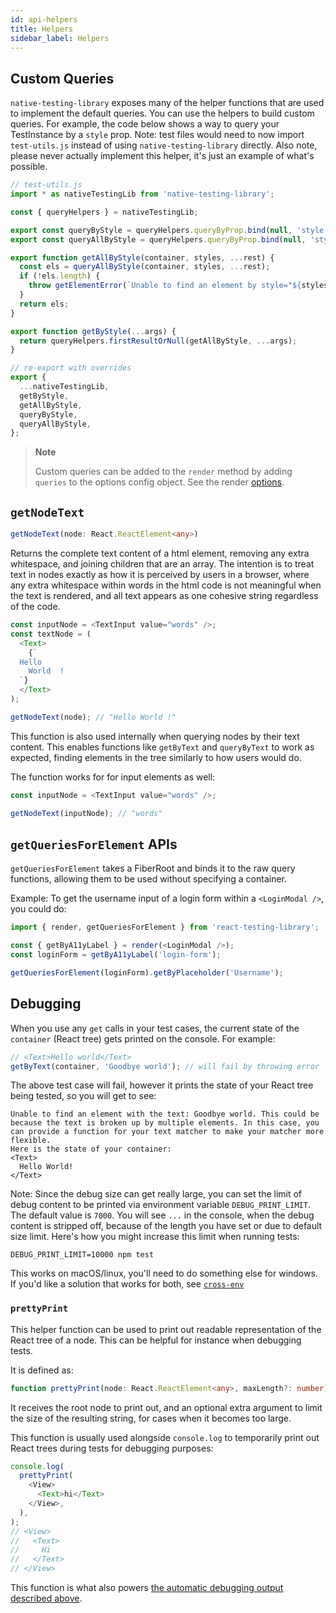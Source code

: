```yaml
---
id: api-helpers
title: Helpers
sidebar_label: Helpers
---
```


## Custom Queries

`native-testing-library` exposes many of the helper functions that are used to implement the default
queries. You can use the helpers to build custom queries. For example, the code below shows a way to
query your TestInstance by a `style` prop. Note: test files would need to now import `test-utils.js`
instead of using `native-testing-library` directly. Also note, please never actually implement this
helper, it's just an example of what's possible.

```js
// test-utils.js
import * as nativeTestingLib from 'native-testing-library';

const { queryHelpers } = nativeTestingLib;

export const queryByStyle = queryHelpers.queryByProp.bind(null, 'style');
export const queryAllByStyle = queryHelpers.queryByProp.bind(null, 'style');

export function getAllByStyle(container, styles, ...rest) {
  const els = queryAllByStyle(container, styles, ...rest);
  if (!els.length) {
    throw getElementError(`Unable to find an element by style="${styles}"`, container);
  }
  return els;
}

export function getByStyle(...args) {
  return queryHelpers.firstResultOrNull(getAllByStyle, ...args);
}

// re-export with overrides
export {
  ...nativeTestingLib,
  getByStyle,
  getAllByStyle,
  queryByStyle,
  queryAllByStyle,
};
```

> **Note**
>
> Custom queries can be added to the `render` method by adding `queries` to the options config
> object. See the render [options](/docs/api-render#render-options).

## `getNodeText`

```typescript
getNodeText(node: React.ReactElement<any>)
```

Returns the complete text content of a html element, removing any extra whitespace, and joining
children that are an array. The intention is to treat text in nodes exactly as how it is perceived
by users in a browser, where any extra whitespace within words in the html code is not meaningful
when the text is rendered, and all text appears as one cohesive string regardless of the code.

```javascript
const inputNode = <TextInput value="words" />;
const textNode = (
  <Text>
    {`
  Hello
    World  !
  `}
  </Text>
);

getNodeText(node); // "Hello World !"
```

This function is also used internally when querying nodes by their text content. This enables
functions like `getByText` and `queryByText` to work as expected, finding elements in the tree
similarly to how users would do.

The function works for for input elements as well:

```javascript
const inputNode = <TextInput value="words" />;

getNodeText(inputNode); // "words"
```

## `getQueriesForElement` APIs

`getQueriesForElement` takes a FiberRoot and binds it to the raw query functions, allowing them to
be used without specifying a container.

Example: To get the username input of a login form within a `<LoginModal />`, you could do:

```js
import { render, getQueriesForElement } from 'react-testing-library';

const { getByA11yLabel } = render(<LoginModal />);
const loginForm = getByA11yLabel('login-form');

getQueriesForElement(loginForm).getByPlaceholder('Username');
```

## Debugging

When you use any `get` calls in your test cases, the current state of the `container` (React tree)
gets printed on the console. For example:

```javascript
// <Text>Hello world</Text>
getByText(container, 'Goodbye world'); // will fail by throwing error
```

The above test case will fail, however it prints the state of your React tree being tested, so you
will get to see:

```
Unable to find an element with the text: Goodbye world. This could be because the text is broken up by multiple elements. In this case, you can provide a function for your text matcher to make your matcher more flexible.
Here is the state of your container:
<Text>
  Hello World!
</Text>
```

Note: Since the debug size can get really large, you can set the limit of debug content to be
printed via environment variable `DEBUG_PRINT_LIMIT`. The default value is `7000`. You will see
`...` in the console, when the debug content is stripped off, because of the length you have set or
due to default size limit. Here's how you might increase this limit when running tests:

```
DEBUG_PRINT_LIMIT=10000 npm test
```

This works on macOS/linux, you'll need to do something else for windows. If you'd like a solution
that works for both, see [`cross-env`](https://www.npmjs.com/package/cross-env)

### `prettyPrint`

This helper function can be used to print out readable representation of the React tree of a node.
This can be helpful for instance when debugging tests.

It is defined as:

```typescript
function prettyPrint(node: React.ReactElement<any>, maxLength?: number): string;
```

It receives the root node to print out, and an optional extra argument to limit the size of the
resulting string, for cases when it becomes too large.

This function is usually used alongside `console.log` to temporarily print out React trees during
tests for debugging purposes:

```javascript
console.log(
  prettyPrint(
    <View>
      <Text>hi</Text>
    </View>,
  ),
);
// <View>
//   <Text>
//     Hi
//   </Text>
// </View>
```

This function is what also powers [the automatic debugging output described above](#debugging).
